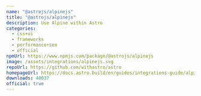 ```yaml
---
name: "@astrojs/alpinejs"
title: "@astrojs/alpinejs"
description: Use Alpine within Astro
categories:
  - css+ui
  - frameworks
  - performance+seo
  - official
npmUrl: https://www.npmjs.com/package/@astrojs/alpinejs
image: /assets/integrations/alpinejs.svg
repoUrl: https://github.com/withastro/astro
homepageUrl: https://docs.astro.build/en/guides/integrations-guide/alpinejs
downloads: 40037
official: true
---
```

